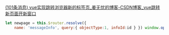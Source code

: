 [(101条消息) vue实现跳转浏览器新的标签页_姜无忧的博客-CSDN博客_vue跳转新页面开新窗口](https://blog.csdn.net/xiasohuai/article/details/81777198?spm=1001.2101.3001.6650.4&utm_medium=distribute.pc_relevant.none-task-blog-2%7Edefault%7ECTRLIST%7Edefault-4-81777198-blog-125150582.pc_relevant_aa&depth_1-utm_source=distribute.pc_relevant.none-task-blog-2%7Edefault%7ECTRLIST%7Edefault-4-81777198-blog-125150582.pc_relevant_aa)

```js
let newpage = this.$router.resolve({ 
	name: 'messageInfo', query:{ objectType:1, infoId:id } }) window.open(newpage.href, '_blank');
```